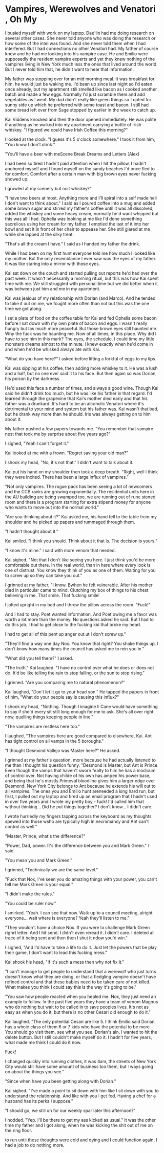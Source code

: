 #  Vampires, Werewolves and Venatori , Oh My

I busied myself with work on my laptop. Dae'lin had me doing research on several
other cases. She never told anyone who was doing the research or how some of the
intel was found. And she never told them when I had interfered. But I had
connections no other Venatori had. My father of course knew and he had me
looking into his vampire case. He and Emilio were supposedly the resident
vampire experts and yet they knew nothing of the vampires living in New York
much less the ones that lived around the world. But I never told him that, he
didn't want to hear that information.

My father was stopping over for an mid morning meal. It was breakfast for him,
he would just be waking me. I'd been up since last night so I'd eaten once
already, but my apartment still smelled like bacon as I cooked another batch and
made a few eggs. Normally I'd just scramble them and add vegetables as I went.
My dad didn't really like green things so I opted for sunny side up which he
preferred with some toast and bacon. I still had some bread left over from Sage
stopped by earlier in the week to catch up.

Kai Viddens knocked and then the door opened immediately. He was polite if
anything as he walked into my apartment carrying a bottle of irish whiskey. "I
figured we could have Irish Coffee this morning?"

I looked at the clock. "I guess it's 5 o'clock somewhere." I took it from him,
"You know I don't drink."

"You'll have a beer with meScene Break
 Dreams and Letters (Alex)

I had been so tired I hadn't paid attention when I hit the pillow. I hadn't
anchored myself and I found myself on the sandy beaches I'd once fled to for
comfort. Comfort after a certain man with big brown eyes never fucking showed
up.

I growled at my scenery but noit whiskey?"

"I have two beers at most. Anything more and I'll spiral into a self made hell I
don't want to think about." I said as I poured coffee into a mug and added some
brown sugar and stirred my father's coffee until it was all dissolved, added the
whiskey and some heavy cream, normally he'd want whipped but this was all I had.
Ophelia was looking at me like I'd done something sacrelious using her cream for
my father. I emptied the last of it into her bowl and set it in front of her
chair to appease her. She still glared at me while she lapped at the silky
treat.

"That's all the cream I have." I said as I handed my father the drink.

While I had been on my first hunt everyone told me how much I looked like my
mother. But the only resemblance I ever saw was the eyes of my father. It was
like staring into a mirror with those eyes.

Kai sat down on the couch and started pulling out reports he'd had over the past
week. It wasn't necessarily a morning ritual, but this was how Kai spent time
with me. We still struggled with personal time but we did better when it was
between just him and me in my apartment.

Kai was jealous of my relationship with Dorian (and Marco). And he tended to
take it out on me, we fought more often than not but this was the one time we
got along.

I set a plate of food on the coffee table for Kai and fed Ophelia some bacon
before I sat down with my own plate of bacon and eggs. I wasn't really hungry
but Ias much more peaceful. But those brown eyes
still haunted me. Why the fuck was he haunting me. Now of all times, in this
place. Why did I have to see him in this mark? The eyes, the schedule. I could
time my little monsters dreams almost to the minute. I knew exactly when he'd
come in and when he'd be whisked always ate with Kai.

"What do you have here?" I asked before lifting a forkful of eggs to my lips.

Kai was sipping at his coffee, then adding more whiskey to it. He was a lush and
a half, but no one ever said it to his face. But then again so was Dorian, his
poison  by the darkness.

He'd used this face a number of times, and always a good wine. Though Kai said he didn't drink too much, but he was
like his father in that regard. I'd learned through the grapevine that Kai's
mother died early and that his father was a drunkard. It's hard to be an
alcoholic Venatori where it's detrimental to your mind and system but his father
was. Kai wasn't that bad, but he drank way more than he should. Iris was always
getting on to him about it.

My father pushed a few papers towards me. "You remember that vampire nest that
took me by surprise about five years ago?"

I sighed, "Yeah I can't forget it."

Kai looked at me with a frown. "Regret saving your old man?"

I shook my head, "No, it's not that." I didn't want to talk about it.

Kai put his hand on my shoulder then took a deep breath. "Right, well I think
they were incited. There has been a large influx of vampires."

"Not only vampires. The rogue pack has been seeing a lot of newcomers and the
CCB ranks are growing exponentially. The residential units here in the AU
building are being swamped too, we are running out of rune stoned room and there
is a program starting for extra stipend money for anyone who wants to move out
into the normal world."

"Are you thinking about it?" Kai asked me, his hand fell to the table from my
shoulder and he picked up papers and rummaged through them.

"I hadn't thought about it."

Kai smiled. "I think you should. Think about it that is. The decision is yours."

"I know it's mine." I said with more venom that needed.

Kai sighed. "Not that I don't like seeing you here. I just think you'd be more
comfortable out there. In the real world, than in here where every look is one
of distrust. You know they think of you as one of them. Waiting for you to screw
up so they can take you out."

I grinned at my father. "I know. Bwhen he felt vulnerable. After
his mother died in particular came to mind. Clutching my box of things to his
chest believing in me. That smile. That fucking smile!

I jolted upright in my bed and I threw the pillow across the room. "Fuck!"

And I had to stay. Poet wanted information. And Poet owing me a favor was worth
a lot more than the money. No questions asked he said. But I had to do this job.
I had to get close to the fucking kid that broke my heart.

I had to get all of this pent up anger out.ut I don't screw up."

"They'll find a way one day Nox. You know that right? You shake things up. I
don't know how many times the council has asked me to rein you in."

"What did you tell them?" I asked.

"The truth," Kai laughed. "I have no control over what he does or does not do.
It'd be like telling the rain to stop falling, or the sun to stop rising."

I grinned. "Are you comparing me to natural phenomenon?"

Kai laughed, "Don't let it go to your head son." He tapped the papers in front
of him, "What do your people say is causing this influx?"

I shook my head, "Nothing. Though I imagine Il Cane would have something to say
if she'd every sit still long enough for me to ask. She's all over right now,
quelling things keeping people in line."

"The vampires are restless here too."

I laughed, "The vampires here are good compared to elsewhere, Kai. Ant has tight
control on all vamps in the 5 boroughs."

"I thought Desmond Vallejo was Master here?" He asked.

I grinned at my father's question, more because he had actually listened to me
than I thought his question funny. "Desmond is Master, but Ant is Prince. Even
though the vamps that haven't sworn fealty to him he has a modicum of control
over. Not having childe of his own has amped his power base, and being that he's
mostly Primeval bloodline gives him a larger edge over Desmond. New York City
belongs to Ant because he extends his will out to all vampires. The ones you and
Emilio hunt areneeded a long hard run, but first,
I pulled out my laptop and fired up an email program that I hadn't used in over
five years and I wrote my pretty boy - fuck! I'd called him that without
thinking… Did he put things together? I don't know… I didn't care.

I wrote hurriedly my fingers tapping across the keyboard as my thoughts spewed
into those wsho are typically high in necromancy and Ant can't control
as well."

"Master, Prince, what's the difference?"

"Power, Dad, power. It's the difference between you and Mark Green." I said.

"You mean you and Mark Green."

I grinned, "Technically we are the same level."

"Fuck that Nox, I've seen you do amazing things with your power, you can't tell
me Mark Green is your equal."

"I didn't make the rules."

"You could be ruler now."

I smirked. "Yeah. I can see that now. Walk up to a council meeting, alright
everyone… wait where is everyone? Yeah they'll listen to me."

"They wouldn't have a choice Nox. If you were to challenge Mark Green righrt letter. And I hit send. I didn't even reread it. I didn't care. I
deleted all trace of it being sent and then then I shut it ndow
you'd win."

I sighed, "And I'd have to take a life to do it. Just let the powers that be
play their game, I don't want to lead this fucking mess."

Kai shook his head, "If it's such a mess then why not fix it."

"I can't manage to get people to understand that a werewolf who just turns
doesn't know what they are doing, or that a fledgling vampire doesn't have
refined control and that these babies need to be taken care of not killed. What
makes you think I could say this is the way it's going to be."

"You saw how people reacted when you healed me. Nox, they just need an example
to follow. In the past five years they have a team of venom Magnus who do
nothing but wait to be called in to save peoples lives. It's not as easy as when
you do it, but there is no other Cesari old enough to do it."

Kai laughed. "The only potential Cesari are like 5. I think Emilio said Dorian
has a whole class of them 6 or 7 kids who have the potential to be more. You
should go visit them, see what you see. Dorian's aln. I wanted to hit
the delete button. But I still couldn't make myself do it. I hadn't for five
years, what made me think I could do it now.

Fuck!

I changed quickly into running clothes, it was 4am, the streets of New York City
would still have some amount of business too them, but I ways going on about the
things you see."

"Since when have you been getting along with Dorian."

Kai sighed. "I've made a point to sit down with him like I sit down with you to
understand the relationship. And like with you I get fed. Having a chef for a
husband has its perks I suppose."

"I should go, we still on for our weekly spar later this afternoon?"

I nodded. "Yep. I'll be there to get my ass kicked as usual." It was the other
time my father and I got along, when he was kicking the shit out of me on the
ring floor.
to run until
these thoughts were cold and dying and I could function again. I had a job to do
nothing more.
<!--stackedit_data:
eyJoaXN0b3J5IjpbLTE0NTkyMzgyOTQsLTExOTk5ODM0MTNdfQ
==
-->